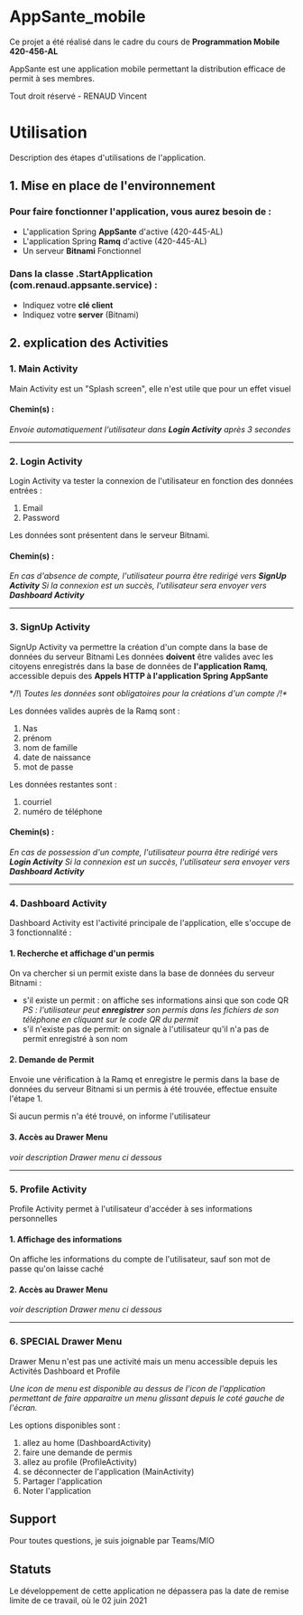 # AppSante_mobile

Ce projet a été réalisé dans le cadre du cours de **Programmation Mobile 420-456-AL**

AppSante est une application mobile permettant la distribution efficace de permit à ses membres.

Tout droit réservé - RENAUD Vincent

# Utilisation 

Description des étapes d'utilisations de l'application.

## 1. Mise en place de l'environnement

### Pour faire fonctionner l'application, vous aurez besoin de :
* L'application Spring **AppSante** d'active (420-445-AL)
* L'application Spring **Ramq** d'active (420-445-AL)
* Un serveur **Bitnami** Fonctionnel
			
### Dans la classe .StartApplication (com.renaud.appsante.service) :
* Indiquez votre **clé client** 
* Indiquez votre **server** (Bitnami)

## 2.  explication des Activities

### 1. Main Activity
Main Activity est un "Splash screen",  elle n'est utile que pour un effet visuel

#### Chemin(s) :

*Envoie automatiquement l'utilisateur dans **Login Activity** après 3 secondes*

---
### 2. Login Activity
Login Activity va tester la connexion de l'utilisateur en fonction des données entrées :
1. Email
2. Password

Les données sont présentent dans le serveur Bitnami.

#### Chemin(s) :

*En cas d'absence de compte, l'utilisateur pourra être redirigé vers **SignUp Activity***
*Si la connexion est un succès, l'utilisateur sera envoyer vers **Dashboard Activity***

---
### 3. SignUp Activity

SignUp Activity va permettre la création d'un compte dans la base de données du serveur Bitnami
Les données **doivent** être valides avec les citoyens enregistrés dans la base de données de **l'application Ramq**, accessible depuis des **Appels HTTP à l'application Spring AppSante**

**/!\ Toutes les données sont obligatoires pour la créations d'un compte /!\**

Les données valides auprès de la Ramq sont :
1. Nas
2. prénom
3. nom de famille
4. date de naissance
5. mot de passe

Les données restantes sont :

1. courriel
2. numéro de téléphone

#### Chemin(s) :

*En cas de possession d'un compte, l'utilisateur pourra être redirigé vers **Login Activity***
*Si la connexion est un succès, l'utilisateur sera envoyer vers **Dashboard Activity***

---

### 4. Dashboard Activity
Dashboard Activity est l'activité principale de l'application, elle s'occupe de 3 fonctionnalité :

#### 1. Recherche et affichage d'un permis
On va chercher si un permit existe dans la base de données du serveur Bitnami :
- s'il existe un permit : on affiche ses informations ainsi que son code QR
 *PS : l'utilisateur peut **enregistrer** son permis dans les fichiers de son téléphone en cliquant sur le code QR du permit* 
- s'il n'existe pas de permit: on signale à l'utilisateur qu'il n'a pas de permit enregistré à son nom 

#### 2. Demande de Permit
Envoie une vérification à la Ramq et enregistre le permis dans la base de données du serveur Bitnami si un permis à été trouvée, effectue ensuite l'étape 1.

Si aucun permis n'a été trouvé, on informe l'utilisateur
#### 3. Accès au Drawer Menu
*voir description Drawer menu ci dessous*

---
### 5. Profile Activity
Profile Activity permet à l'utilisateur d'accéder à ses informations personnelles
#### 1. Affichage des informations
On affiche les informations du compte de l'utilisateur, sauf son mot de passe qu'on laisse caché

#### 2. Accès au Drawer Menu
*voir description Drawer menu ci dessous*

---
### 6. SPECIAL Drawer Menu
Drawer Menu n'est pas une activité mais un menu accessible depuis les Activités Dashboard et Profile

*Une icon de menu est disponible au dessus de l'icon de l'application permettant de faire apparaitre un menu glissant depuis le coté gauche de l'écran.*

Les options disponibles sont :
1. allez au home (DashboardActivity)
2. faire une demande de permis
3. allez au profile (ProfileActivity)
4. se déconnecter de l'application (MainActivity)
5. Partager l'application
6. Noter l'application

## Support

Pour toutes questions, je suis joignable par Teams/MIO

## Statuts 

Le développement de cette application ne dépassera pas la date de remise limite de ce travail, où le 02 juin 2021
